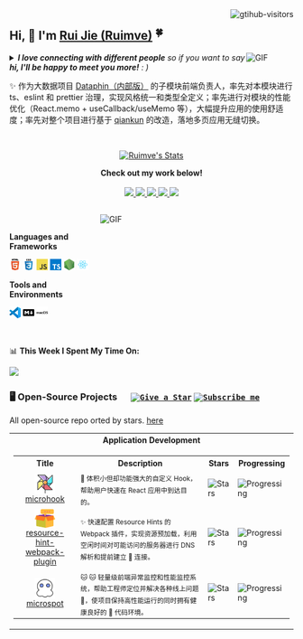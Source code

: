 <a href="https://github.com/Ruimve/microhook">
  <img align="right" src="https://komarev.com/ghpvc/?username=Ruimve&label=Visitors&style=flat-square" alt="gtihub-visitors" />
</a>

## Hi, 👋  I'm <a href="" target="_blank">Rui Jie (Ruimve)</a> <sup>🍀</sup>

<img align="right" alt="GIF" src="https://media0.giphy.com/media/izaley9TQAJ0ol3KpT/200w.webp" width="84" title="Say HI"> <details><summary><em><b>I love connecting with different people</b> so if you want to say <b>hi, I'll be happy to meet you more!</b> : )</em></summary>

> You can find how to contact me in the following paltform icon url. You can follow me to find something more interesting.

- 🌱 I’m currently writing some amateur [open source projects][my-repository], at [@yuque][my-yuque] and [@juejin][my-juejin] by myself. 
- 🤔 Only two things make me moved. 
  1. To build high-performance scalable websites. 
  2. Ridiculously impressive HTML5 canvas-based experiments that will make me say, "Wow!".
- ❤️ I like eating 🍊, raising 🐱, playing 🏸️, sleeping in 🛌 and 📺 [Netflix][netflix].
- 💬 Be free to ask me about anything [here][contact-me].

---
</details>

✨ 作为大数据项目 [Dataphin（内部版）][dataphin-inner] 的子模块前端负责人，率先对本模块进行 ts、eslint 和 prettier 治理，实现风格统一和类型全定义；率先进行对模块的性能优化（React.memo + useCallback/useMemo 等），大幅提升应用的使用舒适度；率先对整个项目进行基于 [qiankun][qian-kun] 的改造，落地多页应用无缝切换。

<br>

<p align="center">
  <a href="https://github.com/Ruimve">
    <img src="https://github-readme-stats.vercel.app/api?username=Ruimve&title_color=333&text_color=777" alt="Ruimve's Stats" >
    <!-- <img src="https://github-readme-stats.vercel.app/api/top-langs/?username=Ruimve&layout=compact&title_color=333&text_color=777" alt="Most Used Languages" > -->
  </a>
</p>

<p align="center">
  <strong>Check out my work below!</strong>
  <br><br>
  <a href="https://github.com/Ruimve">
    <img src="https://badges.strrl.dev/visits/Ruimve/Ruimve?style=flat-square&color=black&logo=github">
  </a>
  <a href="https://github.com/Ruimve">
    <img src="https://badges.strrl.dev/years/Ruimve?style=flat-square&color=black&logo=github">
  </a>
  <a href="https://github.com/Ruimve?tab=repositories">
    <img src="https://badges.strrl.dev/repos/Ruimve?style=flat-square&color=black&logo=github">
  </a>
  <a href="https://gist.github.com/Ruimve">
    <img src="https://badges.strrl.dev/gists/Ruimve?style=flat-square&color=black&logo=github">
  </a>
  <a href="https://github.com/Ruimve">
    <img src="https://badges.strrl.dev/commits/monthly/Ruimve?style=flat-square&color=black&logo=github">
  </a>

</p>

<h2></h2>

<img align="right" alt="GIF" src="https://media3.giphy.com/media/l3q2WMhNcyFOWP280/giphy.gif?cid=ecf05e47z741ndg8mdv1l36nvzi3rcc92bvr2pipa7ye00lc&rid=giphy.gif&ct=g" width="343" height="220" title="Do what you like, and do it best!"> &nbsp;&nbsp;&nbsp;&nbsp;

**Languages and Frameworks**

<code><img height="20" src="https://raw.githubusercontent.com/github/explore/80688e429a7d4ef2fca1e82350fe8e3517d3494d/topics/html/html.png" alt="html" title="html"></code>
<code><img height="20" src="https://raw.githubusercontent.com/github/explore/80688e429a7d4ef2fca1e82350fe8e3517d3494d/topics/css/css.png" alt="css" title="css"></code>
<code><img height="20" src="https://raw.githubusercontent.com/github/explore/80688e429a7d4ef2fca1e82350fe8e3517d3494d/topics/javascript/javascript.png" alt="javascript" title="javascript"></code>
<code><img height="20" src="https://raw.githubusercontent.com/github/explore/80688e429a7d4ef2fca1e82350fe8e3517d3494d/topics/typescript/typescript.png" alt="typescript" title="typescript"></code>
<code><img height="20" src="https://raw.githubusercontent.com/github/explore/80688e429a7d4ef2fca1e82350fe8e3517d3494d/topics/nodejs/nodejs.png" alt="nodejs" title="nodejs"></code>
<code><img height="20" src="https://raw.githubusercontent.com/github/explore/80688e429a7d4ef2fca1e82350fe8e3517d3494d/topics/react/react.png" alt="react" title="react"></code>

**Tools and Environments**

<code><img height="20" src="https://raw.githubusercontent.com/github/explore/80688e429a7d4ef2fca1e82350fe8e3517d3494d/topics/visual-studio-code/visual-studio-code.png" alt="VSCode" title="VSCode"></code>
<code><img height="20" src="https://raw.githubusercontent.com/github/explore/80688e429a7d4ef2fca1e82350fe8e3517d3494d/topics/markdown/markdown.png" alt="Markdown" title="MarkDown"></code>
<code><img height="20" src="https://raw.githubusercontent.com/github/explore/80688e429a7d4ef2fca1e82350fe8e3517d3494d/topics/macos/macos.png" alt="MacOS" title="MacOS"></code>

<br>

📊 **This Week I Spent My Time On:**

<img src="https://github-readme-stats.vercel.app/api/wakatime?username=Ruimve&title_color=333&text_color=777" />

### 🖥️ Open-Source Projects &emsp; <a href="https://github.com/Ruimve?tab=stars"><code><img height="20" src="https://user-images.githubusercontent.com/29084184/218291263-dffd3fed-1588-4909-a67c-c8ef238bd3ee.png" alt="Give a Star" title="Give me a Star"></code></a>  <a href="https://github.com/Ruimve?tab=repositories"><code><img height="20" src="https://user-images.githubusercontent.com/29084184/218291252-0bdf1a5d-aafa-45c2-8d7d-0d3f8f83cb0c.png" alt="Subscribe me" title="Subscribe me"></code></a>

All open-source repo orted by stars. [here][my-repository-star]

<table>
  <tbody>
    <tr><th> Application Development </th></tr>
    <tr>
      <td colspan="1" rowspan="4">
        <table>
          <tbody>
            <tr><th> Title </th> <th>Description</th> <th>Stars</th> <th>Progressing</th></tr>
            <tr>
              <td align="center" ><a href="https://github.com/Ruimve/microhook" target="_blank"><img src="https://github.com/Ruimve/materials/blob/main/images/windmill.png?raw=true" alt="microhook" width="36" style="vertical-align:bottom;"/>  <br> microhook </a></td>
              <td><sub>🌱 体积小但却功能强大的自定义 Hook，帮助用户快速在 React 应用中到达目的。</sub></td>
              <td><img alt="Stars" src="https://img.shields.io/github/stars/Ruimve/microhook?style=flat-square&labelColor=black"/></td>
              <td><img alt="Progressing" src="https://img.shields.io/badge/progress-60%25-green&logo=github"/></td>
            </tr>
            <tr>
              <td align="center" ><a href="https://github.com/Ruimve/resource-hint-webpack-plugin" target="_blank"><img src="https://github.com/Ruimve/materials/blob/main/images/prefetch.png?raw=true" alt="resource-hint-webpack-plugin" width="36" style="vertical-align:bottom;"/>  <br> resource-hint-webpack-plugin </a></td>
              <td><sub>✨ 快速配置 Resource Hints 的 Webpack 插件，实现资源预加载，利用空闲时间对可能访问的服务器进行 DNS 解析和提前建立 👋 连接。</sub></td>
              <td><img alt="Stars" src="https://img.shields.io/github/stars/Ruimve/resource-hint-webpack-plugin?style=flat-square&labelColor=black"/></td>
              <td><img alt="Progressing" src="https://img.shields.io/badge/progress-100%25-green&logo=github"/></td>
            </tr>
            <tr>
              <td align="center" ><a href="https://github.com/Ruimve/microspot" target="_blank"><img src="https://github.com/Ruimve/materials/blob/main/images/spirit.png?raw=true" alt="microspot" width="36" style="vertical-align:bottom;"/>  <br> microspot </a></td>
              <td><sub>🐱 🐱 轻量级前端异常监控和性能监控系统，帮助工程师定位并解决各种线上问题 🐞，使项目保持高性能运行的同时拥有健康良好的 🚗 代码环境。</sub></td>
              <td><img alt="Stars" src="https://img.shields.io/github/stars/Ruimve/microspot?style=flat-square&labelColor=black"/></td>
              <td><img alt="Progressing" src="https://img.shields.io/badge/progress-90%25-green&logo=github"/></td>
            </tr>
          </tbody>
        </table>
      </td>
    </tr>
  </tbody>
</table>

[dataphin-inner]: https://www.aliyun.com/product/dataphin
[qian-kun]: https://qiankun.umijs.org/zh/
[my-repository]: https://github.com/Ruimve?tab=repositories
[my-yuque]: https://www.yuque.com/u1326510
[my-juejin]: https://juejin.cn/user/1121969645823806
[netflix]: https://en.wikipedia.org/wiki/Netflix
[contact-me]: https://github.com/Ruimve/Ruimve/issues
[my-repository-star]: https://github.com/Ruimve?tab=repositories&q=&type=source&language=&sort=stargazers
<!--
**Ruimve/Ruimve** is a ✨ _special_ ✨ repository because its `README.md` (this file) appears on your GitHub profile.

Here are some ideas to get you started:

- 🔭 I’m currently working on ...
- 🌱 I’m currently learning ...
- 👯 I’m looking to collaborate on ...
- 🤔 I’m looking for help with ...
- 💬 Ask me about ...
- 📫 How to reach me: ...
- 😄 Pronouns: ...
- ⚡ Fun fact: ...
-->

